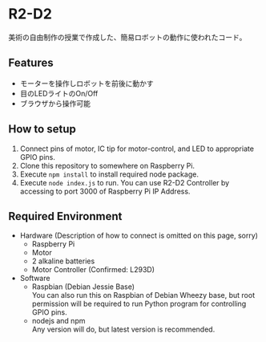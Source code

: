 # R2-D2

美術の自由制作の授業で作成した、簡易ロボットの動作に使われたコード。

## Features

* モーターを操作しロボットを前後に動かす
* 目のLEDライトのOn/Off
* ブラウザから操作可能

## How to setup

1. Connect pins of motor, IC tip for motor-control, and LED to appropriate GPIO pins.
2. Clone this repository to somewhere on Raspberry Pi.
3. Execute `npm install` to install required node package.
4. Execute `node index.js` to run. You can use R2-D2 Controller by accessing to port 3000 of Raspberry Pi IP Address.

## Required Environment

* Hardware (Description of how to connect is omitted on this page, sorry)
    - Raspberry Pi
    - Motor
    - 2 alkaline batteries
    - Motor Controller (Confirmed: L293D)
* Software
    - Raspbian (Debian Jessie Base)  
You can also run this on Raspbian of Debian Wheezy base, but root permission will be required to run Python program for controlling GPIO pins.
    - nodejs and npm  
Any version will do, but latest version is recommended.
